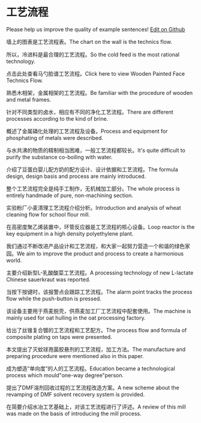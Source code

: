 # 工艺流程

Please help us improve the quality of example sentences! [Edit on Github](https://github.com/jiyushe/jiyu-example-sentence-source/blob/main/chinese/gongyiliucheng.md)

<p><span class="chinese">墙上的图表是工艺流程表。</span><span class="english">The chart on the wall is the technics flow.</span></p>

<p><span class="chinese">所以，冷进料是最合理的工艺流程。</span><span class="english">So the cold feed is the most rational technology.</span></p>

<p><span class="chinese">点击此处查看马勺脸谱工艺流程。</span><span class="english">Click here to view Wooden Painted Face Technics Flow.</span></p>

<p><span class="chinese">熟悉木相架，金属相架的工艺流程。</span><span class="english">Be familiar with the procedure of wooden and metal frames.</span></p>

<p><span class="chinese">针对不同类型的卤水，相应有不同的净化工艺流程。</span><span class="english">There are different processes according to the kind of brine.</span></p>

<p><span class="chinese">概述了金属磷化处理的工艺流程及设备。</span><span class="english">Process and equipment for phosphating of metals were described.</span></p>

<p><span class="chinese">与水共沸的物质的精制相当困难，一般工艺流程都较长。</span><span class="english">It's quite difficult to purify the substance co-boiling with water.</span></p>

<p><span class="chinese">介绍了豆蛋白婴儿配方奶的配方设计、设计依据和工艺流程。</span><span class="english">The formula design, design basis and process are mainly introduced.</span></p>

<p><span class="chinese">整个工艺流程完全是纯手工制作，无机械加工部分。</span><span class="english">The whole process is entirely handmade of pure, non-machining section.</span></p>

<p><span class="chinese">实验粉厂小麦清理工艺流程介绍分析。</span><span class="english">Introduction and analysis of wheat cleaning flow for school flour mill.</span></p>

<p><span class="chinese">在高密度聚乙烯装置中，环管反应器是工艺流程的核心设备。</span><span class="english">Loop reactor is the key equipment in a high density polyethylene plant.</span></p>

<p><span class="chinese">我们通过不断改进产品设计和工艺流程，和大家一起努力营造一个和谐的绿色家园。</span><span class="english">We aim to improve the product and process to create a harmonious world.</span></p>

<p><span class="chinese">主要介绍新型L-乳酸酸菜工艺流程。</span><span class="english">A processing technology of new L-lactate Chinese sauerkraut was reported.</span></p>

<p><span class="chinese">当按下按键时，该报警点会跟踪工艺流程。</span><span class="english">The alarm point tracks the process flow while the push-button is pressed.</span></p>

<p><span class="chinese">该设备主要用于燕麦脱壳，供燕麦加工厂工艺流程中配套使用。</span><span class="english">The machine is mainly used for oat hulling in the oat processing factory.</span></p>

<p><span class="chinese">给出了丝锥复合镀的工艺流程和工艺配方。</span><span class="english">The process flow and formula of composite plating on taps were presented.</span></p>

<p><span class="chinese">本文提出了灭蚊球孢菌胶悬剂的工艺流程，加工方法。</span><span class="english">The manufacture and preparing procedure were mentioned also in this paper.</span></p>

<p><span class="chinese">成为塑造“单向度”的人的工艺流程。</span><span class="english">Education became a technological process which mould"one-way degree"person.</span></p>

<p><span class="chinese">提出了DMF溶剂回收过程的工艺流程改造方案。</span><span class="english">A new scheme about the revamping of DMF solvent recovery system is provided.</span></p>

<p><span class="chinese">在简要介绍水冶工艺基础上，对该工艺流程进行了评述。</span><span class="english">A review of this mill was made on the basis of introducing the mill process.</span></p>

